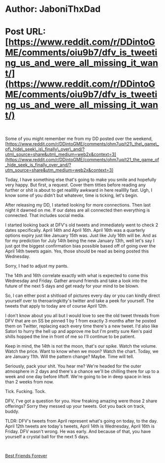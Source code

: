 # Author: JaboniThxDad
# Post URL: [https://www.reddit.com/r/DDintoGME/comments/oiu9b7/dfv_is_tweeting_us_and_were_all_missing_it_want/](https://www.reddit.com/r/DDintoGME/comments/oiu9b7/dfv_is_tweeting_us_and_were_all_missing_it_want/)


&#x200B;

Some of you might remember me from my DD posted over the weekend, [https://www.reddit.com/r/DDintoGME/comments/ohm7uq/t21\_the\_game\_of\_hide\_seek\_is\_finally\_over\_and/?utm\_source=share&utm\_medium=web2x&context=3](https://www.reddit.com/r/DDintoGME/comments/ohm7uq/t21_the_game_of_hide_seek_is_finally_over_and/?utm_source=share&utm_medium=web2x&context=3)

Today, I have something else that's going to make you smile and hopefully very happy. But first, a request. Cover them titties before reading any further or shit is about to get reallllly awkward in here reallllly fast. Ugh, I know some of you didn't but whatever, time is ticking, let's begin.

After releasing my DD, I started looking for more connections. Then last night it dawned on me. If our dates are all connected then everything is connected. That includes social media. 

I started looking back at DFV's old tweets and immediately went to check 2 dates specifically. April 14th and April 16th. April 16th was a quarterly options expiry just like January 15th was. Just like July 16th will be. And as for my prediction for July 14th being the new January 13th, well let's say I just got the biggest confirmation bias possible based off of going over the April 14th tweets again. Yes, those should be read as being posted this Wednesday.

Sorry, I had to adjust my pants.

The 14th and 16th correlate exactly with what is expected to come this Wednesday and Friday. Gather around friends and take a look into the future of the next 5 days and get ready for your mind to be blown.

So, I can either post a shitload of pictures every day or you can kindly direct yourself over to theroaringkitty's twitter and take a peek for yourself. The tweets that apply to today are of course April 12th.

I don't know about you all but I would love to see the old tweet threads from DFV that are on SS be pinned 1 by 1 from exactly 3 months after he posted them on Twitter, replacing each every time there's a new tweet. I'd also like Satori to hurry the hell up and approve me but I'm pretty sure Ken's paid shills hopped the line in front of me so I'll continue to be patient.

Keep in mind, the 14th is not the moon, that's our spike. Watch the volume. Watch the price. Want to know when we moon? Watch the chart. Today, we are January 11th. Will the pattern change? Maybe. Time will tell.

Seriously, pack your shit. You hear me? We're headed for the outer atmosphere in 2 days and there's a chance we'll be chilling there for up to a week and one day before liftoff. We're going to be in deep space in less than 2 weeks from now.

Tick. Fucking. Tock.

DFV, I've got a question for you. How freaking amazing were those 2 share offerings? Sorry they messed up your tweets. Got you back on track, buddy.

TLDR: DFV's tweets from April represent what's going on today, to the day. April 12th tweets are today's tweets, April 14th is Wednesday, April 16th is Friday. DFV wasn't wrong. He was early. And because of that, you have yourself a crystal ball for the next 5 days.

&#x200B;

[Best Friends Forever](https://preview.redd.it/a0rsy2320ta71.jpg?width=595&format=pjpg&auto=webp&s=c59167d4fc5565c27057576506e6dc263871c491)